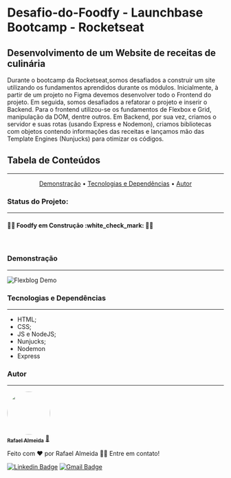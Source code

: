 # Desafio-do-Foodfy - Launchbase Bootcamp - Rocketseat
## Desenvolvimento de um Website de receitas de culinária
Durante o bootcamp da Rocketseat,somos desafiados a construir um site utilizando os fundamentos aprendidos durante os módulos. Inicialmente, à partir de um projeto no Figma devemos desenvolver todo o Frontend do projeto. Em seguida, somos desafiados a refatorar o projeto e inserir o Backend. Para o frontend utilizou-se os fundamentos de Flexbox e Grid, manipulação da DOM, dentre outros. Em Backend, por sua vez, criamos o servidor e suas rotas (usando Express e Nodemon), criamos bibliotecas com objetos contendo informações das receitas e lançamos mão das Template Engines (Nunjucks) para otimizar os códigos.

## Tabela de Conteúdos
---
<p align="center">
 <a href="#demo">Demonstração</a> •
 <a href="#tecnologias">Tecnologias e Dependências</a> • 
 <a href="#autor">Autor</a>
</p>

### Status do Projeto:
---
<h4> 
	 🚧🚨 Foodfy em Construção :white_check_mark: 🚀🚧
</h4> <br>

### Demonstração
---
![Flexblog Demo](https://github.com/alsantosrafael/Curso-Origamid---Flexbox/blob/master/demo_flexblog-min.gif)


### Tecnologias e Dependências
---
<ul>
  <li>HTML;</li>
  <li>CSS;</li>
  <li>JS e NodeJS;</li>
  <li>Nunjucks;</li>
  <li>Nodemon</li>
  <li>Express</li>
</ul>


### Autor
---

<a href="https://github.com/alsantosrafael/">
 <img style="border-radius: 50%;" src="https://avatars1.githubusercontent.com/u/60659321?s=460&u=f7b85d61e01a491287fce14c7e9bc0ee74475cc8&v=4" width="100px;" alt=""/>
 <br />
 <sub><b>Rafael Almeida</b></sub></a> <a href="https://github.com/alsantosrafael" title="Github">🚀</a>


Feito com ❤️ por Rafael Almeida 👋🏽 Entre em contato!

 [![Linkedin Badge](https://img.shields.io/badge/-Rafael-blue?style=flat-square&logo=Linkedin&logoColor=white&link=https://www.linkedin.com/in/rafaalms/)](https://www.linkedin.com/in/rafaalms/) 
[![Gmail Badge](https://img.shields.io/badge/-rafael.profeng@gmail.com-c14438?style=flat-square&logo=Gmail&logoColor=white&link=mailto:rafael.profeng@gmail.com)](mailto:rafael.profeng@gmail.com)
